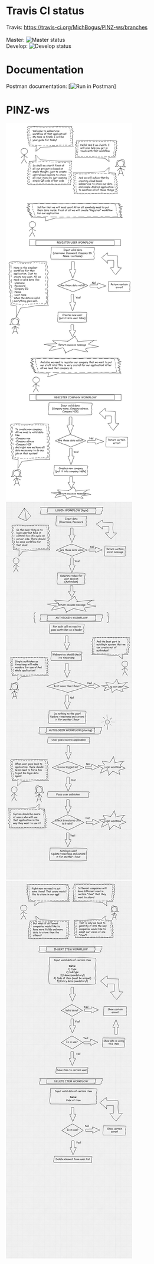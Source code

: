 # Travis CI status

Travis: https://travis-ci.org/MichBogus/PINZ-ws/branches <br/> <br/>
Master: ![Master status](https://travis-ci.org/MichBogus/PINZ-ws.svg?branch=master) <br/>
Develop: ![Develop status](https://travis-ci.org/MichBogus/PINZ-ws.svg?branch=develop) <br/>

# Documentation

Postman documentation: [![Run in Postman](https://app.getpostman.com/run-collection/a54d80169955cbbebb98)] <br/>

# PINZ-ws

![Register workflow](register_workflow.jpg)
![Login workflow](login_workflow.png)
![Items workflow](items_workflow.png)
